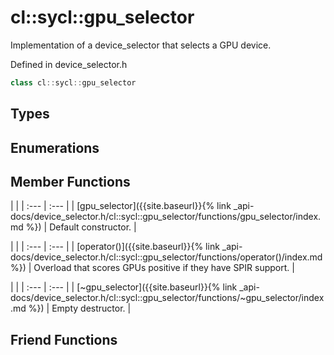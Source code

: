 ---
---
# cl::sycl::gpu_selector

Implementation of a device_selector that selects a GPU device. 

Defined in device_selector.h

```cpp
class cl::sycl::gpu_selector
```

## Types

## Enumerations

## Member Functions

   |   |
| :--- | :--- |
| [gpu_selector]({{site.baseurl}}{% link _api-docs/device_selector.h/cl::sycl::gpu_selector/functions/gpu_selector/index.md %}) | Default constructor.  |

   |   |
| :--- | :--- |
| [operator()]({{site.baseurl}}{% link _api-docs/device_selector.h/cl::sycl::gpu_selector/functions/operator()/index.md %}) | Overload that scores GPUs positive if they have SPIR support.  |

   |   |
| :--- | :--- |
| [~gpu_selector]({{site.baseurl}}{% link _api-docs/device_selector.h/cl::sycl::gpu_selector/functions/~gpu_selector/index.md %}) | Empty destructor.  |


## Friend Functions

